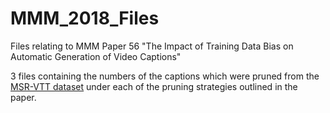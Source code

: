 # MMM_2018_Files
Files relating to MMM Paper 56 "The Impact of Training Data Bias on Automatic Generation of Video Captions"

3 files containing the numbers of the captions which were pruned from the <a href="http://ms-multimedia-challenge.com/2017/dataset">MSR-VTT dataset</a> under each of the pruning strategies outlined in the paper.
